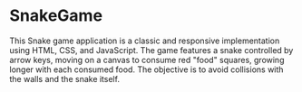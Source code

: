 # SnakeGame
This Snake game application is a classic and responsive implementation using HTML, CSS, and JavaScript. The game features a snake controlled by arrow keys, moving on a canvas to consume red "food" squares, growing longer with each consumed food. The objective is to avoid collisions with the walls and the snake itself.
